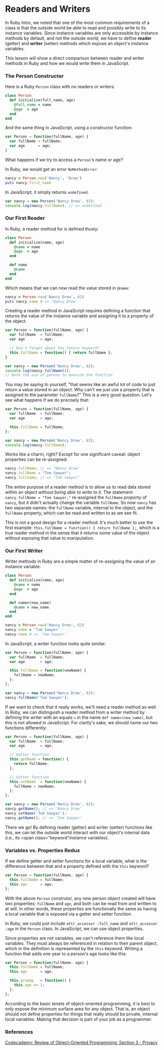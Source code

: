 # Readers and Writers

In Ruby Intro, we noted that one of the most common requirements of a class is that the outside world be able to read and possibly write to its instance variables.  Since instance variables are only accessible by instance methods by default, and not the outside world, we have to define **reader** (getter) and **writer** (setter) methods which expose an object's instance variables.

This lesson will show a direct comparison between reader and writer methods in Ruby and how we would write them in JavaScript.

### The Person Constructor

Here is a Ruby `Person` class with no readers or writers:

```ruby
class Person
  def initialize(full_name, age)
    @full_name = name
    @age  = age
  end
end
```

And the same thing in JavaScript, using a constructor function:

```javascript
var Person = function(fullName, age) {
  var fullName = fullName;
  var age      = age;
}
```

What happens if we try to access a `Person`'s name or age?

In Ruby, we would get an error `NoMethodError`:

```ruby
nancy = Person.new('Nancy', 'Drew')
puts nancy.first_name
```

In JavaScript, it simply returns `undefined`:

```javascript
var nancy = new Person('Nancy Drew', 82);
console.log(nancy.fullName); // => undefined
```

### Our First Reader

In Ruby, a reader method for is defined thusly:

```ruby
class Person
  def initialize(name, age)
    @name = name
    @age  = age
  end

  def name
    @name
  end
end
```

Which means that we can now read the value stored in `@name`:

```ruby
nancy = Person.new('Nancy Drew', 82)
puts nancy.name # => 'Nancy Drew'
```

Creating a reader method in JavaScript requires defining a function that returns the value of the instance variable and assigning it to a property of the object.

```javascript
var Person = function(fullName, age) {
  var fullName  = fullName;
  var age       = age;

  // Don't forget about the return keyword!
  this.fullName = function() { return fullName };
}

var nancy = new Person('Nancy Drew', 82);
console.log(nancy.fullName());
// Note the use of parens to execute the function
```

You may be saying to yourself, "that seems like an awful lot of code to just return a value stored in an object.  Why can't we just use a property that is assigned to the parameter `fullName`?"  This is a very good question.  Let's see what happens if we do precisely that:

```javascript
var Person = function(fullName, age) {
  var fullName  = fullName;
  var age       = age;

  this.fullName = fullName;
};

var nancy = new Person('Nancy Drew', 82);
console.log(nancy.fullName);
```

Works like a charm, right?  Except for one significant caveat: object properties can be re-assigned:

```javascript
nancy.fullName; // => "Nancy Drew"
nancy.fullName = "Tom Sawyer";
nancy.fullname; // => "Tom Sawyer"
```

The entire purpose of a reader method is to allow us to read data stored within an object *without being able to write to it*.  The statement `nancy.fullName = "Tom Sawyer;"` re-assigned the `fullName` *property* of `nancy`, but it didn't actually change the variable `fullName`.  So now `nancy` has two separate names: the `fullName` variable, internal to the object, and the `fullName` property, which can be read and written to as we see fit.

This is not a good design for a reader method. It's much better to use the first example: `this.fullName = function() { return fullName };`, which is a true reader method in the sense that it returns some value of the object without exposing that value to manipulation.

### Our First Writer

Writer methods in Ruby are a simple matter of re-assigning the value of an instance variable:

```ruby
class Person
  def initialize(name, age)
    @name = name
    @age  = age
  end

  def name=(new_name)
    @name = new_name
  end
end

nancy = Person.new('Nancy Drew', 82)
nancy.name = 'Tom Sawyer'
nancy.name # => 'Tom Sawyer'
```

In JavaScript, a writer function looks quite similar:

```javascript
var Person = function(fullName, age) {
  var fullName  = fullName;
  var age       = age;

  this.fullName = function(newName) {
    fullName = newName;
  };
};

var nancy = new Person('Nancy Drew', 82);
nancy.fullName('Tom Sawyer');
```

If we want to check that it really works, we'll need a reader method as well.  In Ruby, we can distinguish a reader method from a writer method by defining the writer with an equals `=` in the name `def name=(new_name)`, but this is not allowed in JavaScript.  For clarity's sake, we should name our two functions differently:

```javascript
var Person = function(fullName, age) {
  var fullName  = fullName;
  var age       = age;

  // Getter function
  this.getName = function() {
    return fullName;
  };

  // Setter function
  this.setName  = function(newName) {
    fullName = newName;
  };
};

var nancy = new Person('Nancy Drew', 82);
nancy.getName(); // => 'Nancy Drew'
nancy.setName('Tom Sawyer');
nancy.getName(); // => 'Tom Sawyer'
```

There we go!  By defining reader (getter) and writer (setter) functions like this, we can let the outside world interact with our object's internal data (i.e., its <span class="keyword"instance variables</span>).

### Variables vs. Properties Redux

If we define getter and setter functions for a local variable, what is the difference between that and a property defined with the `this` keyword?

```javascript
var Person = function(fullName, age) {
  this.fullName = fullName;
  this.age      = age;
};
```

With the above `Person` construtor, any new person object created will have two properties: `fullName` and `age`, and both can be read from and written to at will.  In other words, these properties are functionally the same as having a local variable that is exposed via a getter and setter function.

In Ruby, we could just include `attr_accessor :full_name` and `attr_accessor :age` in the `Person` class.  In JavaScript, we can use object properties.

Since properties are not variables, we can't reference them like local variables.  They must always be referenced in relation to their parent object, which in the definition is represented by the `this` keyword.  Writing a function that adds one year to a person's age looks like this:

```javascript
var Person = function(fullName, age) {
  this.fullName = fullName;
  this.age      = age;

  this.growUp   = function() {
    this.age += 1;
  };
};
```

According to the basic tenets of object-oriented programming, it is best to only expose the minimum surface area for any object.  That is, an object should not define properties for things that really should be private, internal local variables.  Making that decision is part of your job as a programmer.

### References

[Codecademy: Review of Object-Oriented Programming: Section 3 - Privacy](http://www.codecademy.com/courses/intro-to-object-oriented-programming/2#!/exercises/0)
